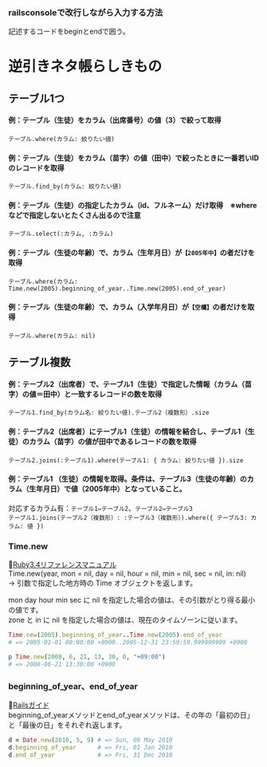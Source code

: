 
### railsconsoleで改行しながら入力する方法
記述するコードをbeginとendで囲う。

# 逆引きネタ帳らしきもの
## テーブル1つ
#### 例：テーブル（生徒）をカラム（出席番号）の値（3）で絞って取得
`テーブル.where(カラム: 絞りたい値)`

#### 例：テーブル（生徒）をカラム（苗字）の値（田中）で絞ったときに一番若いIDのレコードを取得
`テーブル.find_by(カラム: 絞りたい値)`

#### 例：テーブル（生徒）の指定したカラム（id、フルネーム）だけ取得　※whereなどで指定しないとたくさん出るので注意
`テーブル.select(:カラム, :カラム)`

#### 例：テーブル（生徒の年齢）で、カラム（生年月日）が`【2005年中】`の者だけを取得
`テーブル.where(カラム: Time.new(2005).beginning_of_year..Time.new(2005).end_of_year)`

#### 例：テーブル（生徒の年齢）で、カラム（入学年月日）が`【空欄】`の者だけを取得
`テーブル.where(カラム: nil)`

## テーブル複数
#### 例：テーブル2（出席者）で、テーブル1（生徒）で指定した情報（カラム（苗字）の値＝田中）と一致するレコードの数を取得
`テーブル1.find_by(カラム名: 絞りたい値).テーブル2（複数形）.size`

#### 例：テーブル2（出席者）にテーブル1（生徒）の情報を結合し、テーブル1（生徒）のカラム（苗字）の値が田中であるレコードの数を取得
`テーブル2.joins(:テーブル1).where(テーブル1: { カラム: 絞りたい値 }).size`

#### 例：テーブル1 （生徒）の情報を取得。条件は、テーブル3（生徒の年齢）のカラム（生年月日）で値（2005年中）となっていること。
対応するカラム有：`テーブル1⇔テーブル2`、`テーブル2⇔テーブル3`  
`テーブル1.joins(テーブル2（複数形）: :テーブル3（複数形）).where({ テーブル3: カラム: 値 })`  

### Time.new
🔖[Ruby3.4リファレンスマニュアル](https://docs.ruby-lang.org/ja/latest/method/Time/s/new.html)  
Time.new(year, mon = nil, day = nil, hour = nil, min = nil, sec = nil, in: nil)  
 → 引数で指定した地方時の Time オブジェクトを返します。

mon day hour min sec に nil を指定した場合の値は、その引数がとり得る最小の値です。  
zone と in に nil を指定した場合の値は、現在のタイムゾーンに従います。  

```rb
Time.new(2005).beginning_of_year..Time.new(2005).end_of_year
# => 2005-01-01 00:00:00 +0900..2005-12-31 23:59:59.999999999 +0900

p Time.new(2008, 6, 21, 13, 30, 0, "+09:00") 
# => 2008-06-21 13:30:00 +0900
```

### beginning_of_year、end_of_year 
🔖[Railsガイド](https://railsguides.jp/active_support_core_extensions.html#beginning-of-year%E3%80%81end-of-year)  
beginning_of_yearメソッドとend_of_yearメソッドは、その年の「最初の日」と「最後の日」をそれぞれ返します。  
  
```rb
d = Date.new(2010, 5, 9) # => Sun, 09 May 2010
d.beginning_of_year      # => Fri, 01 Jan 2010
d.end_of_year            # => Fri, 31 Dec 2010
```